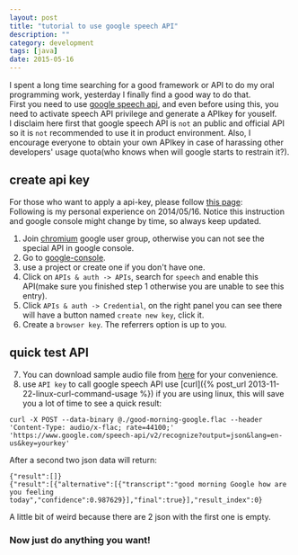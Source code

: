 ```yaml
---
layout: post
title: "tutorial to use google speech API"
description: ""
category: development
tags: [java]
date: 2015-05-16
---
```

I spent a long time searching for a good framework or API to do my oral programming work, yesterday I finally find a good way to do that.  
First you need to use [google speech api](https://www.google.com/intl/en/chrome/demos/speech.html), and even before using this, you need to activate speech API privilege and generate a APIkey for youself.  
I disclaim here first that google speech API is `not` an public and official API so it is `not` recommended to use it in product environment. Also, I encourage everyone to obtain your own APIkey in case of harassing other developers' usage quota(who knows when will google starts to restrain it?).

## create api key
For those who want to apply a api-key, please follow [this page](http://www.chromium.org/developers/how-tos/api-keys):  
Following is my personal experience on 2014/05/16. Notice this instruction and google console might change by time, so always keep updated.  

1. Join [chromium](https://groups.google.com/a/chromium.org/forum/?fromgroups#!forum/chromium-dev) google user group, otherwise you can not see the special API in google console.
2. Go to [google-console](https://console.developers.google.com).
3. use a project or create one if you don't have one.
4. Click on `APIs & auth -> APIs`, search for `speech` and enable this API(make sure you finished step 1 otherwise you are unable to see this entry).
5. Click `APIs & auth -> Credential`, on the right panel you can see there will have a button named `create new key`, click it.
6. Create a `browser key`. The referrers option is up to you.


## quick test API
7. You can download sample audio file from [here](https://github.com/gillesdemey/google-speech-v2) for your convenience.
8. use `API key` to call google speech API use [curl]({% post_url 2013-11-22-linux-curl-command-usage %}) if you are using linux, this will save you a lot of time to see a quick result:  
```shell
curl -X POST --data-binary @./good-morning-google.flac --header 'Content-Type: audio/x-flac; rate=44100;' 'https://www.google.com/speech-api/v2/recognize?output=json&lang=en-us&key=yourkey'
```
After a second two json data will return:  

```shell
{"result":[]}
{"result":[{"alternative":[{"transcript":"good morning Google how are you feeling today","confidence":0.987629}],"final":true}],"result_index":0}
```
A little bit of weird because there are 2 json with the first one is empty.  

### Now just do anything you want!
